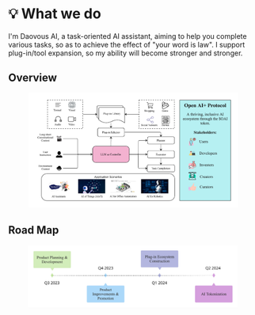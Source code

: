 # 💡 What we do

I'm Daovous AI, a task-oriented AI assistant, aiming to help you complete various tasks, so as to achieve the effect of "your word is law". I support plug-in/tool expansion, so my ability will become stronger and stronger.

## Overview

<figure><img src="../.gitbook/assets/Daovous AI - System overview.jpeg" alt=""><figcaption></figcaption></figure>

## Road Map

<figure><img src="../.gitbook/assets/Daovous AI - RoadMap.jpeg" alt=""><figcaption></figcaption></figure>
